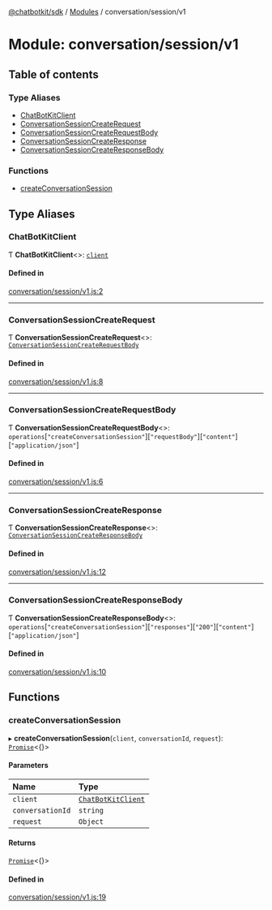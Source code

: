 [@chatbotkit/sdk](../README.md) / [Modules](../modules.md) / conversation/session/v1

# Module: conversation/session/v1

## Table of contents

### Type Aliases

- [ChatBotKitClient](conversation_session_v1.md#chatbotkitclient)
- [ConversationSessionCreateRequest](conversation_session_v1.md#conversationsessioncreaterequest)
- [ConversationSessionCreateRequestBody](conversation_session_v1.md#conversationsessioncreaterequestbody)
- [ConversationSessionCreateResponse](conversation_session_v1.md#conversationsessioncreateresponse)
- [ConversationSessionCreateResponseBody](conversation_session_v1.md#conversationsessioncreateresponsebody)

### Functions

- [createConversationSession](conversation_session_v1.md#createconversationsession)

## Type Aliases

### ChatBotKitClient

Ƭ **ChatBotKitClient**\<\>: [`client`](client.md)

#### Defined in

[conversation/session/v1.js:2](https://github.com/chatbotkit/node-sdk/blob/main/packages/sdk/src/conversation/session/v1.js#L2)

___

### ConversationSessionCreateRequest

Ƭ **ConversationSessionCreateRequest**\<\>: [`ConversationSessionCreateRequestBody`](conversation_session_v1.md#conversationsessioncreaterequestbody)

#### Defined in

[conversation/session/v1.js:8](https://github.com/chatbotkit/node-sdk/blob/main/packages/sdk/src/conversation/session/v1.js#L8)

___

### ConversationSessionCreateRequestBody

Ƭ **ConversationSessionCreateRequestBody**\<\>: `operations`[``"createConversationSession"``][``"requestBody"``][``"content"``][``"application/json"``]

#### Defined in

[conversation/session/v1.js:6](https://github.com/chatbotkit/node-sdk/blob/main/packages/sdk/src/conversation/session/v1.js#L6)

___

### ConversationSessionCreateResponse

Ƭ **ConversationSessionCreateResponse**\<\>: [`ConversationSessionCreateResponseBody`](conversation_session_v1.md#conversationsessioncreateresponsebody)

#### Defined in

[conversation/session/v1.js:12](https://github.com/chatbotkit/node-sdk/blob/main/packages/sdk/src/conversation/session/v1.js#L12)

___

### ConversationSessionCreateResponseBody

Ƭ **ConversationSessionCreateResponseBody**\<\>: `operations`[``"createConversationSession"``][``"responses"``][``"200"``][``"content"``][``"application/json"``]

#### Defined in

[conversation/session/v1.js:10](https://github.com/chatbotkit/node-sdk/blob/main/packages/sdk/src/conversation/session/v1.js#L10)

## Functions

### createConversationSession

▸ **createConversationSession**(`client`, `conversationId`, `request`): [`Promise`]( https://developer.mozilla.org/docs/Web/JavaScript/Reference/Global_Objects/Promise )\<{}\>

#### Parameters

| Name | Type |
| :------ | :------ |
| `client` | [`ChatBotKitClient`](../classes/client.ChatBotKitClient.md) |
| `conversationId` | `string` |
| `request` | `Object` |

#### Returns

[`Promise`]( https://developer.mozilla.org/docs/Web/JavaScript/Reference/Global_Objects/Promise )\<{}\>

#### Defined in

[conversation/session/v1.js:19](https://github.com/chatbotkit/node-sdk/blob/main/packages/sdk/src/conversation/session/v1.js#L19)
